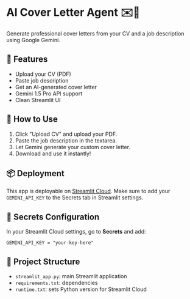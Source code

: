 # AI Cover Letter Agent ✉️🤖

Generate professional cover letters from your CV and a job description using Google Gemini.

## 🌟 Features
- Upload your CV (PDF)
- Paste job description
- Get an AI-generated cover letter
- Gemini 1.5 Pro API support
- Clean Streamlit UI

## 🚀 How to Use
1. Click "Upload CV" and upload your PDF.
2. Paste the job description in the textarea.
3. Let Gemini generate your custom cover letter.
4. Download and use it instantly!

## 📦 Deployment
This app is deployable on [Streamlit Cloud](https://streamlit.io/cloud).
Make sure to add your `GEMINI_API_KEY` to the Secrets tab in Streamlit settings.

## 🔐 Secrets Configuration
In your Streamlit Cloud settings, go to **Secrets** and add:
```
GEMINI_API_KEY = "your-key-here"
```

## 📁 Project Structure
- `streamlit_app.py`: main Streamlit application
- `requirements.txt`: dependencies
- `runtime.txt`: sets Python version for Streamlit Cloud
